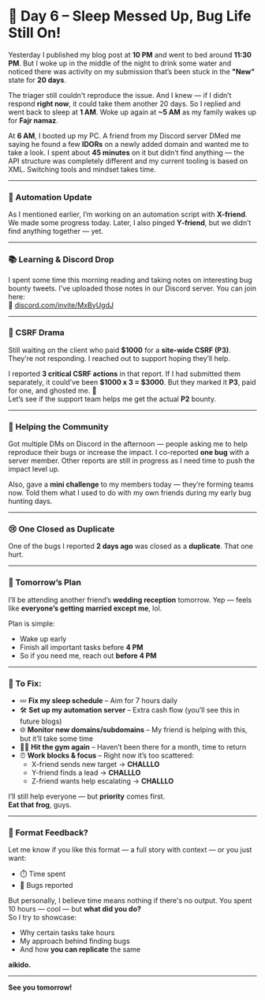 # 🐸 Day 6 – Sleep Messed Up, Bug Life Still On!

Yesterday I published my blog post at **10 PM** and went to bed around **11:30 PM**. But I woke up in the middle of the night to drink some water and noticed there was activity on my submission that’s been stuck in the **"New"** state for **20 days**. 

The triager still couldn't reproduce the issue. And I knew — if I didn’t respond **right now**, it could take them another 20 days. So I replied and went back to sleep at **1 AM**. Woke up again at **~5 AM** as my family wakes up for **Fajr namaz**.

At **6 AM**, I booted up my PC. A friend from my Discord server DMed me saying he found a few **IDORs** on a newly added domain and wanted me to take a look. I spent about **45 minutes** on it but didn’t find anything — the API structure was completely different and my current tooling is based on XML. Switching tools and mindset takes time.

---

### 🤖 Automation Update

As I mentioned earlier, I’m working on an automation script with **X-friend**. We made some progress today. Later, I also pinged **Y-friend**, but we didn’t find anything together — yet.

---

### 📚 Learning & Discord Drop

I spent some time this morning reading and taking notes on interesting bug bounty tweets. I’ve uploaded those notes in our Discord server. You can join here:  
🔗 [discord.com/invite/MxByUgdJ](https://discord.com/invite/MxByUgdJ)

---

### 💸 CSRF Drama

Still waiting on the client who paid **$1000** for a **site-wide CSRF (P3)**. They're not responding. I reached out to support hoping they’ll help.

I reported **3 critical CSRF actions** in that report. If I had submitted them separately, it could’ve been **$1000 x 3 = $3000**. But they marked it **P3**, paid for one, and ghosted me. 🤡  
Let’s see if the support team helps me get the actual **P2** bounty.

---

### 🤝 Helping the Community

Got multiple DMs on Discord in the afternoon — people asking me to help reproduce their bugs or increase the impact. I co-reported **one bug** with a server member. Other reports are still in progress as I need time to push the impact level up.

Also, gave a **mini challenge** to my members today — they’re forming teams now. Told them what I used to do with my own friends during my early bug hunting days.

---

### 😢 One Closed as Duplicate

One of the bugs I reported **2 days ago** was closed as a **duplicate**. That one hurt.

---

### 🎉 Tomorrow’s Plan

I’ll be attending another friend’s **wedding reception** tomorrow. Yep — feels like **everyone’s getting married except me**, lol.

Plan is simple:
- Wake up early
- Finish all important tasks before **4 PM**
- So if you need me, reach out **before 4 PM**

---

### 🔧 To Fix:

- 💤 **Fix my sleep schedule** – Aim for 7 hours daily
- 🛠️ **Set up my automation server** – Extra cash flow (you’ll see this in future blogs)
- 🌐 **Monitor new domains/subdomains** – My friend is helping with this, but it’ll take some time
- 🏋️‍♂️ **Hit the gym again** – Haven’t been there for a month, time to return
- ⏰ **Work blocks & focus** – Right now it’s too scattered:
    - X-friend sends new target → **CHALLLO**
    - Y-friend finds a lead → **CHALLLO**
    - Z-friend wants help escalating → **CHALLLO**

I’ll still help everyone — but **priority** comes first.  
**Eat that frog**, guys.

---

### 🤔 Format Feedback?

Let me know if you like this format — a full story with context — or you just want:
- ⏱️ Time spent
- 🐞 Bugs reported

But personally, I believe time means nothing if there's no output. You spent 10 hours — cool — but **what did you do?**  
So I try to showcase:
- Why certain tasks take hours
- My approach behind finding bugs
- And how **you can replicate** the same

**aikido.**

---

**See you tomorrow!**

